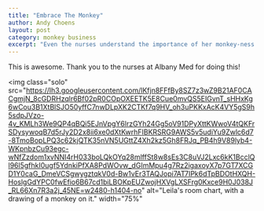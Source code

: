```yaml
---
title: "Embrace The Monkey"
author: Andy Choens
layout: post
category: monkey business
excerpt: "Even the nurses understand the importance of her monkey-ness."
---
```


This is awesome. Thank you to the nurses at Albany Med for doing this!

<img 
 class="solo" 
 src="https://lh3.googleusercontent.com/lKfjn8FFfBy8SZ7z3wZ9B21AF0CACgmjN_8cGDRHzqlr6Bf02pR0COpOXEETK5E8Cue0mvQS5EIGvnT_sHHxKg6wCou3B1XtBlSJO50yffC7nwDLpXK2CTKf7q9HV_oh3uPKKxAcK4VY5gS9h5sdpJVzo-4v_KMLh3We9QP4qBQi5EJnVpgY6lrzGYh24Gg5oV91DPyXttKWwoV4tQKFrSDysywoqB7d5rJy2D2x8ii6xe0dXtKwrhFIBKRSRG9AWS5v5udiYu9Zwlc6d7-8TmoBopLPQ3c62kjQTK35nVN5UGttZ4Xh2kz5Gh8FRJq_PB4h9V89lyb4-WKpnbzCu93egc-wNfZzdom1xvNNI4rH033boLQkOYq28mlffSt8w8sEs3C8uVJ2Lxc6kK1BcclQl96l5gfhkI0ugf5YdnkiPfXA8PdWOvw_dGImMpu4g7Rz2igaxoyX7p7GT7XCGD1Y0caG_DmeVCSgwygztqkV0d-Bw1vEr3TAQJopi7AT7IPk6dTpBDOtHXQH-HoslgGdYPC0fwEfio6B67cd1biLBOKpEUZwojHXVgLXSFrg0Kxce9H0J038J_RL66Xn7R3a2j_45NE=w2480-h1404-no"
 alt="Leila's room chart, with a drawing of a monkey on it." 
 width="75%"
>

